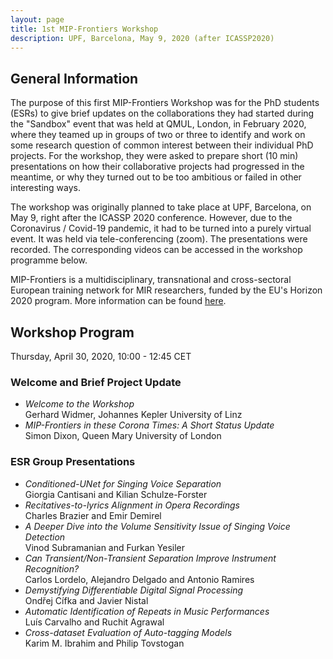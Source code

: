```yaml
---
layout: page
title: 1st MIP-Frontiers Workshop
description: UPF, Barcelona, May 9, 2020 (after ICASSP2020)
---
```


## General Information

The purpose of this first MIP-Frontiers Workshop was for the PhD students (ESRs) to give brief updates on the collaborations they had started during the "Sandbox" event that was held at QMUL, London, in February 2020, where they teamed up in groups of two or three to identify and work on some research question of common interest between their individual PhD projects. For the workshop, they were asked to prepare short (10 min) presentations on how their collaborative projects had progressed in the meantime, or why they turned out to be too ambitious or failed in other interesting ways.

The workshop was originally planned to take place at UPF, Barcelona, on May 9, right after the ICASSP 2020 conference. However, due to the Coronavirus / Covid-19 pandemic, it had to be turned into a purely virtual event. It was held via tele-conferencing (zoom). The presentations were recorded. The corresponding videos can be accessed in the workshop programme below.

MIP-Frontiers is a multidisciplinary, transnational and cross-sectoral European training network for MIR researchers, funded by the EU's Horizon 2020 program. More information can be found [here](/about).

## Workshop Program

Thursday, April 30, 2020, 10:00 - 12:45 CET

### Welcome and Brief Project Update

- _Welcome to the Workshop_ <br> Gerhard Widmer, Johannes Kepler University of Linz
- _MIP-Frontiers in these Corona Times: A Short Status Update_ <br> Simon Dixon, Queen Mary University of London

### ESR Group Presentations

- _Conditioned-UNet for Singing Voice Separation_ <br> Giorgia Cantisani and Kilian Schulze-Forster
- _Recitatives-to-lyrics Alignment in Opera Recordings_ <br> Charles Brazier and Emir Demirel
- _A Deeper Dive into the Volume Sensitivity Issue of Singing Voice Detection_ <br> Vinod Subramanian and Furkan Yesiler
- _Can Transient/Non-Transient Separation Improve Instrument Recognition?_ <br> Carlos Lordelo, Alejandro Delgado and Antonio Ramires
- _Demystifying Differentiable Digital Signal Processing_ <br> Ondřej Cífka and Javier Nistal
- _Automatic Identification of Repeats in Music Performances_ <br> Luís Carvalho and Ruchit Agrawal
- _Cross-dataset Evaluation of Auto-tagging Models_ <br> Karim M. Ibrahim and Philip Tovstogan
